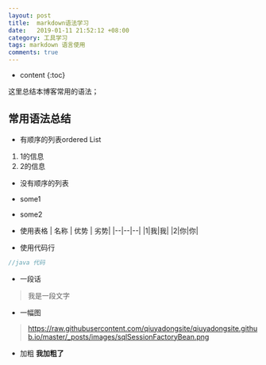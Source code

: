 ```yaml
---
layout: post
title:  markdown语法学习
date:   2019-01-11 21:52:12 +08:00
category: 工具学习
tags: markdown 语言使用
comments: true
---
```


* content
{:toc}

这里总结本博客常用的语法；






## 常用语法总结

- 有顺序的列表ordered List

1. 1的信息
2. 2的信息

- 没有顺序的列表

- some1
- some2

- 使用表格
| 名称 | 优势 | 劣势|
|--|--|--|
|1|我|我|
|2|你|你|

- 使用代码行

```java
//java 代码

```

- 一段话

> 我是一段文字

- 一幅图

> https://raw.githubusercontent.com/qiuyadongsite/qiuyadongsite.github.io/master/_posts/images/sqlSessionFactoryBean.png

- 加粗
**我加粗了**
